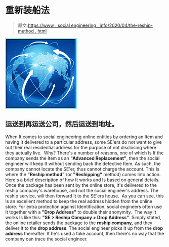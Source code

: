# 重新装船法

> 原文:[https://www . social engineering . info/2020/04/the-reship-method . html](https://www.socialengineering.info/2020/04/the-reship-method.html)

[![](img/55a31b779219632640940694256f93ce.png)](https://1.bp.blogspot.com/-AiMi6I6iX8s/XoNaSeHoagI/AAAAAAAAjgs/XcaMqxkiJCYZTwIDsj12ctA0rMjsu7y4wCLcBGAsYHQ/s1600/Reship.%2Bwww.socialengineers.net.jpg)

## 运送到再运送公司，然后运送到地址。

When It comes to social engineering online entities by ordering an Item and having It delivered to a particular address, some SE'ers do not want to give out their real residential address for the purpose of not disclosing where they actually live. 
  Why? There's a number of reasons, one of which Is If the company sends the Item as an **"Advanced Replacement"**, then the social engineer will keep It without sending back the defective Item. As such, the company cannot locate the SE'er, thus cannot charge the account.
  This Is where the **"Reship method"** (or **"Reshipping"** method) comes Into action. Here's a brief description of how It works and Is based on general details. Once the package has been sent by the online store, It's delivered to the reship company's warehouse, and not the social engineer's address. The reship service, will then forward It to the SE'ers house. 
  As you can see, this Is an excellent method to keep the real address hidden from the online store. For extra protection against Identification, social engineers often use It together with a **"Drop Address"** to double their anonymity. 
  The way It works Is like this: **"SE > Reship Company > Drop Address"**. Simply stated, the online retailer sends the package to the **reship company,** and they deliver It to the **drop address**. The social engineer picks It up from the **drop address** thereafter. If he's used a fake account, then there's no way that the company can trace the social engineer.